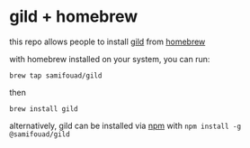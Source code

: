 # gild + homebrew

this repo allows people to install [gild](https://gild.gg) from [homebrew](https://brew.sh)

with homebrew installed on your system, you can run:

`brew tap samifouad/gild`

then

`brew install gild`

alternatively, gild can be installed via [npm](https://npmjs.com) with `npm install -g @samifouad/gild`
